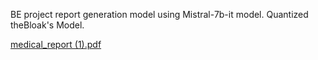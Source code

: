 BE project report generation model using Mistral-7b-it model.
Quantized theBloak's Model.

[medical_report (1).pdf](https://github.com/user-attachments/files/15574526/medical_report.1.pdf)
